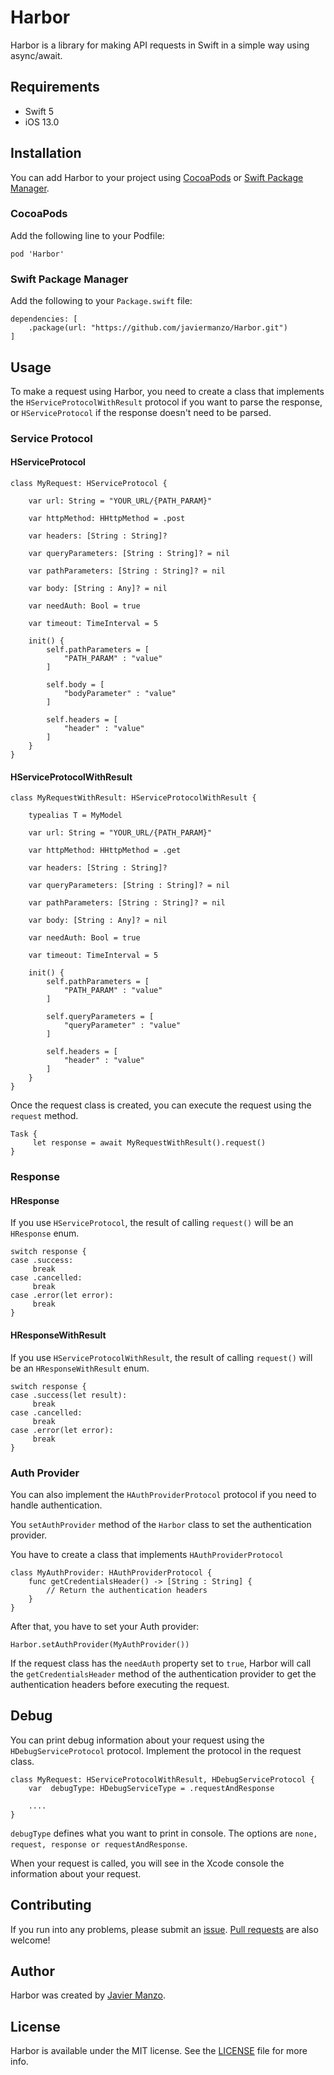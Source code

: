 
# Harbor

Harbor is a library for making API requests in Swift in a simple way using async/await.

##  Requirements 
- Swift 5
- iOS 13.0

## Installation

You can add Harbor to your project using [CocoaPods](https://cocoapods.org/) or [Swift Package Manager](https://swift.org/package-manager/).

### CocoaPods
Add the following line to your Podfile:

`pod 'Harbor'` 


### Swift Package Manager
Add the following to your `Package.swift` file:

    dependencies: [
        .package(url: "https://github.com/javiermanzo/Harbor.git")
    ]

## Usage

To make a request using Harbor, you need to create a class that implements the `HServiceProtocolWithResult` protocol if you want to parse the response, or `HServiceProtocol` if the response doesn't need to be parsed.

### Service Protocol
#### HServiceProtocol
    class MyRequest: HServiceProtocol {
        
        var url: String = "YOUR_URL/{PATH_PARAM}"
        
        var httpMethod: HHttpMethod = .post
        
        var headers: [String : String]?
        
        var queryParameters: [String : String]? = nil
        
        var pathParameters: [String : String]? = nil
        
        var body: [String : Any]? = nil
        
        var needAuth: Bool = true
        
        var timeout: TimeInterval = 5
        
        init() {
            self.pathParameters = [
                "PATH_PARAM" : "value"
            ]
            
            self.body = [
                "bodyParameter" : "value"
            ]
            
            self.headers = [
                "header" : "value"
            ]
        }
    }

#### HServiceProtocolWithResult
    class MyRequestWithResult: HServiceProtocolWithResult {
        
        typealias T = MyModel
        
        var url: String = "YOUR_URL/{PATH_PARAM}"
        
        var httpMethod: HHttpMethod = .get
        
        var headers: [String : String]?
        
        var queryParameters: [String : String]? = nil
        
        var pathParameters: [String : String]? = nil
        
        var body: [String : Any]? = nil
        
        var needAuth: Bool = true
        
        var timeout: TimeInterval = 5
        
        init() {
            self.pathParameters = [
                "PATH_PARAM" : "value"
            ]
            
            self.queryParameters = [
                "queryParameter" : "value"
            ]
            
            self.headers = [
                "header" : "value"
            ]
        }
    }

Once the request class is created, you can execute the request using the `request` method.

    Task {
         let response = await MyRequestWithResult().request()
    }

### Response
#### HResponse
If you use `HServiceProtocol`, the result of calling `request()` will be an `HResponse` enum.

    switch response {
    case .success:
         break
    case .cancelled:
         break
    case .error(let error):
         break
    }

#### HResponseWithResult
If you use `HServiceProtocolWithResult`, the result of calling `request()` will be an `HResponseWithResult` enum.

    switch response {
    case .success(let result):
         break
    case .cancelled:
         break
    case .error(let error):
         break
    }

### Auth Provider
You can also implement the `HAuthProviderProtocol` protocol if you need to handle authentication. 

You `setAuthProvider` method of the `Harbor` class to set the authentication provider.

You have to create a class that implements `HAuthProviderProtocol`

    class MyAuthProvider: HAuthProviderProtocol {
        func getCredentialsHeader() -> [String : String] {
            // Return the authentication headers
        }
    }
After that, you have to set your Auth provider:

    Harbor.setAuthProvider(MyAuthProvider())

If the request class has the `needAuth` property set to `true`, Harbor will call the `getCredentialsHeader` method of the authentication provider to get the authentication headers before executing the request.

## Debug

You can print debug information about your request using the `HDebugServiceProtocol` protocol. 
Implement the protocol in the request class.


    class MyRequest: HServiceProtocolWithResult, HDebugServiceProtocol {
        var  debugType: HDebugServiceType = .requestAndResponse
        
        ....
    }

`debugType` defines what you want to print in console. The options are  `none, request, response or requestAndResponse`.

When your request is called, you will see in the Xcode console the information about your request.

## Contributing

If you run into any problems, please submit an [issue](https://github.com/javiermanzo/Harbor/issues). [Pull requests](https://github.com/javiermanzo/Harbor/pulls) are also welcome! 

## Author

Harbor was created by [Javier Manzo](https://www.linkedin.com/in/javiermanzo/).

## License

Harbor is available under the MIT license. See the  [LICENSE](https://github.com/javiermanzo/Harbor/LICENSE.md)  file for more info.
